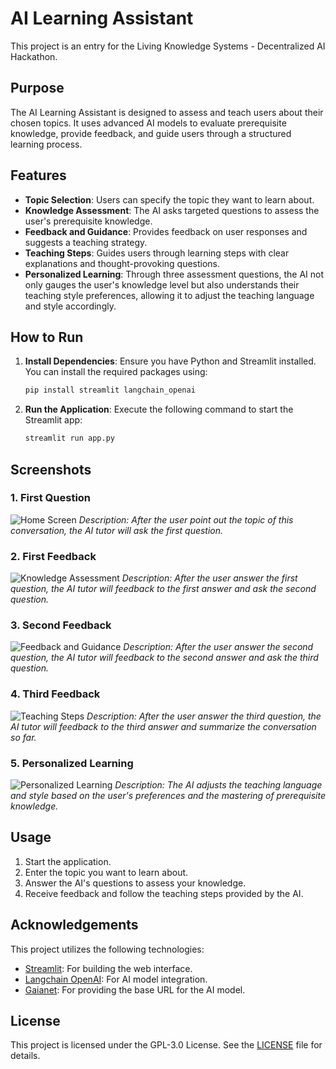 # AI Learning Assistant

This project is an entry for the Living Knowledge Systems - Decentralized AI Hackathon.

## Purpose

The AI Learning Assistant is designed to assess and teach users about their chosen topics. It uses advanced AI models to evaluate prerequisite knowledge, provide feedback, and guide users through a structured learning process.

## Features

- **Topic Selection**: Users can specify the topic they want to learn about.
- **Knowledge Assessment**: The AI asks targeted questions to assess the user's prerequisite knowledge.
- **Feedback and Guidance**: Provides feedback on user responses and suggests a teaching strategy.
- **Teaching Steps**: Guides users through learning steps with clear explanations and thought-provoking questions.
- **Personalized Learning**: Through three assessment questions, the AI not only gauges the user's knowledge level but also understands their teaching style preferences, allowing it to adjust the teaching language and style accordingly.

## How to Run

1. **Install Dependencies**: Ensure you have Python and Streamlit installed. You can install the required packages using:
    ```bash
    pip install streamlit langchain_openai
    ```

2. **Run the Application**: Execute the following command to start the Streamlit app:
    ```bash
    streamlit run app.py
    ```

## Screenshots

### 1. First Question
![Home Screen](asset/shot1.jpg)
*Description: After the user point out the topic of this conversation, the AI tutor will ask the first question.*

### 2. First Feedback
![Knowledge Assessment](asset/shot2.jpg)
*Description: After the user answer the first question, the AI tutor will feedback to the first answer and ask the second question.*

### 3. Second Feedback
![Feedback and Guidance](asset/shot3.jpg)
*Description: After the user answer the second question, the AI tutor will feedback to the second answer and ask the third question.*

### 4. Third Feedback 
![Teaching Steps](asset/shot4.jpg)
*Description: After the user answer the third question, the AI tutor will feedback to the third answer and summarize the conversation so far.*

### 5. Personalized Learning
![Personalized Learning](asset/shot5.jpg)
*Description: The AI adjusts the teaching language and style based on the user's preferences and the mastering of prerequisite knowledge.*

## Usage

1. Start the application.
2. Enter the topic you want to learn about.
3. Answer the AI's questions to assess your knowledge.
4. Receive feedback and follow the teaching steps provided by the AI.

## Acknowledgements

This project utilizes the following technologies:
- [Streamlit](https://streamlit.io/): For building the web interface.
- [Langchain OpenAI](https://github.com/langchain-ai/langchain): For AI model integration.
- [Gaianet](https://gaianet.ai): For providing the base URL for the AI model.

## License

This project is licensed under the GPL-3.0 License. See the [LICENSE](LICENSE) file for details.

